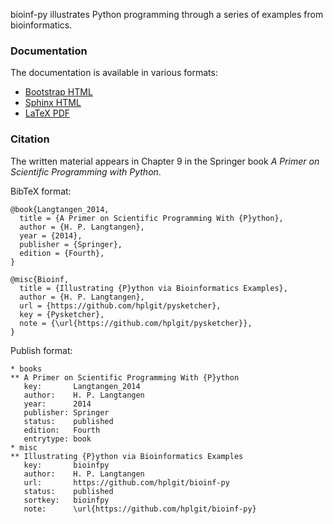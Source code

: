 bioinf-py illustrates Python programming through a series of
examples from bioinformatics.

### Documentation

The documentation is available in various formats:

 * [Bootstrap HTML](http://hplgit.github.io/bioinf-py/doc/pub/bioinf-py.html)
 * [Sphinx HTML](http://hplgit.github.io/bioinf-py/doc/pub/html/index.html)
 * [LaTeX PDF](http://hplgit.github.io/bioinf-py/doc/pub/bioinf-py.pdf)

### Citation

The written material appears in Chapter 9 in the Springer book
*A Primer on Scientific Programming with Python*.

BibTeX format:


```
@book{Langtangen_2014,
  title = {A Primer on Scientific Programming With {P}ython},
  author = {H. P. Langtangen},
  year = {2014},
  publisher = {Springer},
  edition = {Fourth},
}

@misc{Bioinf,
  title = {Illustrating {P}ython via Bioinformatics Examples},
  author = {H. P. Langtangen},
  url = {https://github.com/hplgit/pysketcher},
  key = {Pysketcher},
  note = {\url{https://github.com/hplgit/pysketcher}},
}
```

Publish format:


```
* books
** A Primer on Scientific Programming With {P}ython
   key:       Langtangen_2014
   author:    H. P. Langtangen
   year:      2014
   publisher: Springer
   status:    published
   edition:   Fourth
   entrytype: book
* misc
** Illustrating {P}ython via Bioinformatics Examples
   key:       bioinfpy
   author:    H. P. Langtangen
   url:       https://github.com/hplgit/bioinf-py
   status:    published
   sortkey:   bioinfpy
   note:      \url{https://github.com/hplgit/bioinf-py}
```

